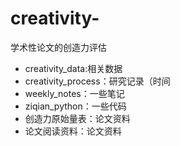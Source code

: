 # creativity-
学术性论文的创造力评估
* creativity_data:相关数据
* creativity_process：研究记录（时间
* weekly_notes：一些笔记
* ziqian_python：一些代码
* 创造力原始量表：论文资料
* 论文阅读资料：论文资料

